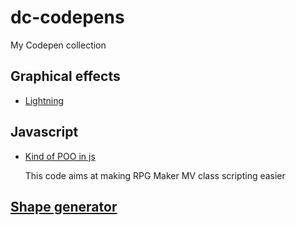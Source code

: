 # dc-codepens
My Codepen collection

## Graphical effects
* [Lightning](https://codepen.io/anon/pen/qodgGN?editors=0110)

## Javascript 
* [Kind of POO in js](https://codepen.io/anon/pen/MrzqKy?editors=0012)

  This code aims at making RPG Maker MV class scripting easier
  
## [Shape generator](https://codepen.io/anon/pen/geaYeW?editors=0010) 
